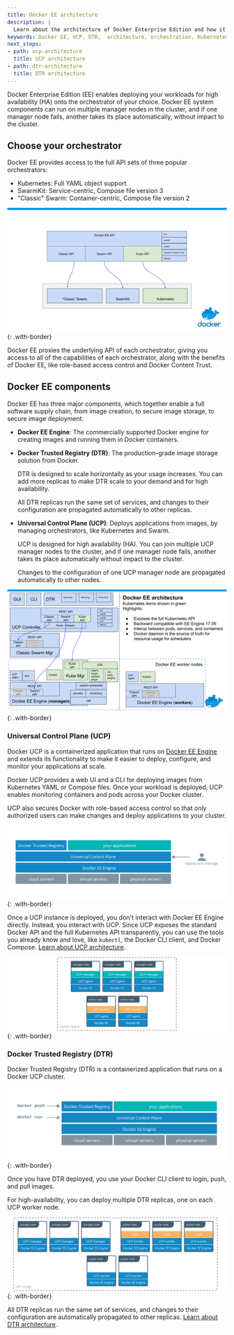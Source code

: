 ```yaml
---
title: Docker EE architecture
description: |
  Learn about the architecture of Docker Enterprise Edition and how it delivers high availability for your workloads. 
keywords: Docker EE, UCP, DTR,  architecture, orchestration, Kubernetes, Swarm, cluster, high availability
next_steps:
- path: ucp-architecture
  title: UCP architecture
- path: dtr-architecture
  title: DTR architecture
---
```


Docker Enterprise Edition (EE) enables deploying your workloads for high
availability (HA) onto the orchestrator of your choice. Docker EE system
components can run on multiple manager nodes in the cluster, and if one manager
node fails, another takes its place automatically, without impact to the
cluster.

## Choose your orchestrator

Docker EE provides access to the full API sets of three popular orchestrators:

- Kubernetes: Full YAML object support
- SwarmKit: Service-centric, Compose file version 3
- "Classic" Swarm: Container-centric, Compose file version 2

![](../images/docker-ee-architecture-1.svg){: .with-border}

Docker EE proxies the underlying API of each orchestrator, giving you access
to all of the capabilities of each orchestrator, along with the benefits of
Docker EE, like role-based access control and Docker Content Trust. 

## Docker EE components

Docker EE has three major components, which together enable a full software
supply chain, from image creation, to secure image storage, to secure image
deployment.

- **Docker EE Engine**: The commercially supported Docker engine for creating
  images and running them in Docker containers.

- **Docker Trusted Registry (DTR)**: The production-grade image storage solution
  from Docker.
  
  DTR is designed to scale horizontally as your usage increases.
  You can add more replicas to make DTR scale to your demand and for high
  availability.
  
  All DTR replicas run the same set of services, and changes to
  their configuration are propagated automatically to other replicas.

- **Universal Control Plane (UCP)**: Deploys applications from images, by
  managing orchestrators, like Kubernetes and Swarm.
  
  UCP is designed for high availability (HA). You can join multiple UCP manager
  nodes to the cluster, and if one manager node fails, another takes its place
  automatically without impact to the cluster.
  
  Changes to the configuration of one UCP manager node are propagated
  automatically to other nodes.

![](../images/docker-ee-architecture.svg){: .with-border}

### Universal Control Plane (UCP)

Docker UCP is a containerized application that runs on [Docker EE Engine](../index.md)
and extends its functionality to make it easier to deploy, configure, and
monitor your applications at scale.

Docker UCP provides a web UI and a CLI for deploying images from Kubernetes
YAML or Compose files. Once your workload is deployed, UCP enables monitoring
containers and pods across your Docker cluster.

UCP also secures Docker with role-based access control so that only authorized
users can make changes and deploy applications to your cluster.

![](../images/ucp-architecture-1.svg){: .with-border}

Once a UCP instance is deployed, you don't interact with Docker EE Engine
directly. Instead, you interact with UCP. Since UCP exposes the standard
Docker API and the full Kubernetes API transparently, you can use the tools
you already know and love, like `kubectl`, the Docker CLI client, and Docker
Compose.
[Learn about UCP architecture](ucp-architecture.md).

![](../images/ucp-architecture-2.svg){: .with-border}

### Docker Trusted Registry (DTR)

Docker Trusted Registry (DTR) is a containerized application that runs on a
Docker UCP cluster.

![](../images/dtr-architecture-1.svg){: .with-border}

Once you have DTR deployed, you use your Docker CLI client to login, push, and
pull images.

For high-availability, you can deploy multiple DTR replicas, one on each UCP
worker node.

![](../images/dtr-architecture-2.svg){: .with-border}

All DTR replicas run the same set of services, and changes to their configuration
are automatically propagated to other replicas.
[Learn about DTR architecture](dtr-architecture.md).




    